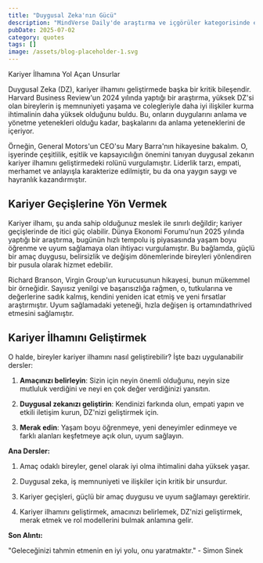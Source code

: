 ```yaml
---
title: "Duygusal Zeka'nın Gücü"
description: "MindVerse Daily'de araştırma ve içgörüler kategorisinde en son keşifleri keşfedin."
pubDate: 2025-07-02
category: quotes
tags: []
image: /assets/blog-placeholder-1.svg
---
```


Kariyer İlhamına Yol Açan Unsurlar

 Duygusal Zeka (DZ), kariyer ilhamını geliştirmede başka bir kritik bileşendir. Harvard Business Review'un 2024 yılında yaptığı bir araştırma, yüksek DZ'si olan bireylerin iş memnuniyeti yaşama ve colegleriyle daha iyi ilişkiler kurma ihtimalinin daha yüksek olduğunu buldu. Bu, onların duygularını anlama ve yönetme yetenekleri olduğu kadar, başkalarını da anlama yeteneklerini de içeriyor.

Örneğin, General Motors'un CEO'su Mary Barra'nın hikayesine bakalım. O, işyerinde çeşitlilik, eşitlik ve kapsayıcılığın önemini tanıyan duygusal zekanın kariyer ilhamını geliştirmedeki rolünü vurgulamıştır. Liderlik tarzı, empati, merhamet ve anlayışla karakterize edilmiştir, bu da ona yaygın saygı ve hayranlık kazandırmıştır.

## Kariyer Geçişlerine Yön Vermek

Kariyer ilhamı, şu anda sahip olduğunuz meslek ile sınırlı değildir; kariyer geçişlerinde de itici güç olabilir. Dünya Ekonomi Forumu'nun 2025 yılında yaptığı bir araştırma, bugünün hızlı tempolu iş piyasasında yaşam boyu öğrenme ve uyum sağlamaya olan ihtiyacı vurgulamıştır. Bu bağlamda, güçlü bir amaç duygusu, belirsizlik ve değişim dönemlerinde bireyleri yönlendiren bir pusula olarak hizmet edebilir.

Richard Branson, Virgin Group'un kurucusunun hikayesi, bunun mükemmel bir örneğidir. Sayıısız yenilgi ve başarısızlığa rağmen, o, tutkularına ve değerlerine sadık kalmış, kendini yeniden icat etmiş ve yeni fırsatlar araştırmıştır. Uyum sağlamadaki yeteneği, hızla değişen iş ortamındathrived etmesini sağlamıştır.

## Kariyer İlhamını Geliştirmek

O halde, bireyler kariyer ilhamını nasıl geliştirebilir? İşte bazı uygulanabilir dersler:

1. **Amaçınızı belirleyin**: Sizin için neyin önemli olduğunu, neyin size mutluluk verdiğini ve neyi en çok değer verdiğinizi yansıtın.

2. **Duygusal zekanızı geliştirin**: Kendinizi farkında olun, empati yapın ve etkili iletişim kurun, DZ'nizi geliştirmek için.

3. **Merak edin**: Yaşam boyu öğrenmeye, yeni deneyimler edinmeye ve farklı alanları keşfetmeye açık olun, uyum sağlayın.

**Ana Dersler:**

1. Amaç odaklı bireyler, genel olarak iyi olma ihtimalini daha yüksek yaşar.

2. Duygusal zeka, iş memnuniyeti ve ilişkiler için kritik bir unsurdur.

3. Kariyer geçişleri, güçlü bir amaç duygusu ve uyum sağlamayı gerektirir.

4. Kariyer ilhamını geliştirmek, amacınızı belirlemek, DZ'nizi geliştirmek, merak etmek ve rol modellerini bulmak anlamına gelir.

**Son Alıntı:**

"Geleceğinizi tahmin etmenin en iyi yolu, onu yaratmaktır." - Simon Sinek